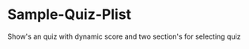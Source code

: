 Sample-Quiz-Plist
=================

Show's an quiz with dynamic score and two section's for selecting quiz
